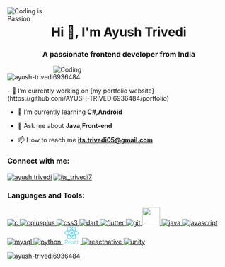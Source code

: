 


<img src="https://images.idgesg.net/images/article/2018/10/ai_artificial-intelligence_circuit-board_circuitry_mother-board_nodes_computer-chips-100777423-large.jpg" alt="Coding is Passion" width="100" class="image" align="left">
<h1 align="center">Hi 👋, I'm Ayush Trivedi</h1>
<h3 align="center">A passionate frontend developer from India</h3>
<img src="https://cdn.dribbble.com/users/1059583/screenshots/4171367/coding-freak.gif" alt="Coding" width="400" align="right">
<p align="left"> <img src="https://komarev.com/ghpvc/?username=ayush-trivedi6936484&label=Profile%20views&color=0e75b6&style=flat" alt="ayush-trivedi6936484" /> </p>
- 🔭 I’m currently working on [my portfolio website](https://github.com/AYUSH-TRIVEDI6936484/portfolio)

- 🌱 I’m currently learning **C#,Android**

- 💬 Ask me about **Java,Front-end**

- 📫 How to reach me **its.trivedi05@gmail.com**

<h3 align="left">Connect with me:</h3>
<p align="left">
<a href="https://www.linkedin.com/in/ayush-trivedi-a690a1244/" target="blank"><img align="center" src="https://cdn.jsdelivr.net/npm/simple-icons@3.0.1/icons/linkedin.svg" alt="ayush trivedi" height="30" width="40" /></a>
<a href="https://instagram.com/its_trivedi7" target="blank"><img align="center" src="https://cdn.jsdelivr.net/npm/simple-icons@3.0.1/icons/instagram.svg" alt="its_trivedi7" height="30" width="40" /></a>
</p>

<h3 align="left">Languages and Tools:</h3>
<p align="left"> <a href="https://www.cprogramming.com/" target="_blank" rel="noreferrer"> <img src="https://www.kindpng.com/picc/m/355-3559027_c-programming-language-logo-clipart-png-download-c.png" alt="c" width="40" height="40"/> </a> <a href="https://www.w3schools.com/cpp/" target="_blank" rel="noreferrer"> <img src="https://i.pinimg.com/originals/f0/50/18/f0501813ea932b1676c7e604e47a9de3.png" alt="cplusplus" width="40" height="40"/> </a> <a href="https://www.w3schools.com/css/" target="_blank" rel="noreferrer"> <img src="https://th.bing.com/th/id/OIP.yUIb5S_kj98Eg5tT-Onx1AHaHa?pid=ImgDet&rs=1" alt="css3" width="40" height="40"/> </a> <a href="https://dart.dev" target="_blank" rel="noreferrer"> <img src="https://www.vectorlogo.zone/logos/dartlang/dartlang-icon.svg" alt="dart" width="40" height="40"/> </a> <a href="https://flutter.dev" target="_blank" rel="noreferrer"> <img src="https://www.vectorlogo.zone/logos/flutterio/flutterio-icon.svg" alt="flutter" width="40" height="40"/> </a> <a href="https://git-scm.com/" target="_blank" rel="noreferrer"> <img src="https://www.vectorlogo.zone/logos/git-scm/git-scm-icon.svg" alt="git" width="40" height="40"/> </a> <a href="https://www.w3.org/html/" target="_blank" rel="noreferrer"> <img src="https://th.bing.com/th/id/R.e1d424c4b9be7009dd57ef4e7d58e343?rik=EZ8NO5x85jZ0Vg&riu=http%3a%2f%2f1.bp.blogspot.com%2f-NGHwBncyA68%2fUiMm_8b2ZUI%2fAAAAAAAAAnA%2f17OGXCKI4zE%2fs1600%2fLogo%2bHTML5.JPG&ehk=rnVe3RUksYQ4LMnsZ6Xxyf3F5lkj3Br1Eu6vOVCkYh0%3d&risl=&pid=ImgRaw&r=0" width="40" height="40"/> </a> <a href="https://www.java.com" target="_blank" rel="noreferrer"> <img src="https://webforpc.com/wp-content/uploads/2016/07/java-logo.png" alt="java" width="40" height="40"/> </a> <a href="https://developer.mozilla.org/en-US/docs/Web/JavaScript" target="_blank" rel="noreferrer"> <img src="https://th.bing.com/th/id/R.4a551b06195354db97cc404f842ee8f2?rik=6%2f1x9syROeNyaQ&riu=http%3a%2f%2fseravo.fi%2fuploads%2fseravo%2f2013%2f06%2fJavaScript-logo.png&ehk=fbWYz8eHdiFubrC3FZ5q%2fVVlD5gPKDr5aoTDeayFMCw%3d&risl=&pid=ImgRaw&r=0" alt="javascript" width="40" height="40"/> </a> <a href="https://www.mysql.com/" target="_blank" rel="noreferrer"> <img src="https://logos-download.com/wp-content/uploads/2016/05/MySQL_logo_logotype.png" alt="mysql" width="40" height="40"/> </a> <a href="https://www.python.org" target="_blank" rel="noreferrer"> <img src="https://th.bing.com/th/id/OIP.0HN7zdTXqNd_KPsMvbbVrwAAAA?pid=ImgDet&w=349&h=328&rs=1" alt="python" width="40" height="40"/> </a> <a href="https://reactjs.org/" target="_blank" rel="noreferrer"> <img src="https://raw.githubusercontent.com/devicons/devicon/master/icons/react/react-original-wordmark.svg" alt="react" width="40" height="40"/> </a> <a href="https://reactnative.dev/" target="_blank" rel="noreferrer"> <img src="https://reactnative.dev/img/header_logo.svg" alt="reactnative" width="40" height="40"/> </a> <a href="https://unity.com/" target="_blank" rel="noreferrer"> <img src="https://www.vectorlogo.zone/logos/unity3d/unity3d-icon.svg" alt="unity" width="40" height="40"/> </a> </p>

<p><img align="center" src="https://github-readme-streak-stats.herokuapp.com/?user=ayush-trivedi6936484&" alt="ayush-trivedi6936484" /></p>
